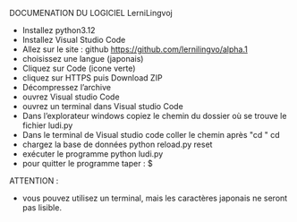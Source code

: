 DOCUMENATION DU LOGICIEL LerniLingvoj

* Installez python3.12
* Installez Visual Studio Code
* Allez sur le site : github https://github.com/lernilingvo/alpha.1
* choisissez une langue (japonais)
* Cliquez sur Code (icone verte)
* cliquez sur HTTPS puis Download ZIP
* Décompressez l’archive
* ouvrez Visual studio Code
* ouvrez un terminal dans Visual studio Code
* Dans l’explorateur windows copiez le chemin du dossier où se trouve le fichier ludi.py
* Dans le terminal de Visual studio code coller le chemin après "cd "
  cd <chemin>
* chargez la base de données 
 python reload.py reset
* exécuter le programme
 python ludi.py
* pour quitter le programme taper : $

ATTENTION :
* vous pouvez utilisez un terminal, mais les caractères japonais ne seront pas lisible.
